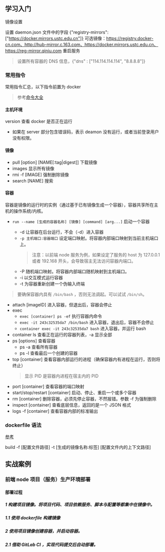 ## 学习入门

镜像设置

设置 daemon.json 文件中的字段
{"registry-mirrors": ["https://docker.mirrors.ustc.edu.cn"]}
可选镜像：https://registry.docker-cn.com、http://hub-mirror.c.163.com、https://docker.mirrors.ustc.edu.cn、https://reg-mirror.qiniu.com
重启服务

> 设置所有容器的 DNS 信息，{"dns" : ["114.114.114.114", "8.8.8.8"]}

### 常用指令

常用指令汇总，以下指令前置为 docker

> 参考[命令大全](https://www.runoob.com/docker/docker-command-manual.html)

#### 主机环境

version 查看 docker 是否正在运行

- 如果在 server 部分包含错误码，表示 deamon 没有运行，或者当前登录用户没有权限。

#### 镜像

- pull [option] [NAME[:tag|digest]] 下载镜像
- images 显示所有镜像
- rmi -f [IMAGE] 强制删除镜像
- search [NAME] 搜索

#### 容器

容器是镜像的运行时的实例（通过基于已有镜像生成一个容器），容器共享所在主机的操作系统/内核。

- `run --name [生成的容器名称] [镜像] [command] [arg...]` 启动一个容器

  - -d 让容器在后台运行，不会（-d）进入容器
  - `-p 主机端口:容器端口` 设定端口映射。将容器内部端口映射到当前主机端口上。
    > 注意：以前端 node 服务为例，如果设定了服务的 host 为 127.0.0.1 或者 192.168 开头，会导致宿主无法访问容器内端口。
  - -P 随机端口映射。将容器内部端口随机映射到主机端口。
  - -i 以交互模式运行容器
  - -t 为容器重新创建一个伪输入终端

> 要确保容器内具有 `/bin/bash` ，否则无法调起。可以试试 `/bin/sh`。

- attach [imageID] 进入容器，但退出后，容器会停止
- exec
  - `exec [container] ps -ef` 执行容器内命令
  - `exec -it 243c32535da7 /bin/bash` 进入容器，退出后，容器不会停止
  - `container exec -it 243c32535da7 bash` 进入容器，并运行 bash
- container ls 查看正在运行的容器列表，-a 显示全部
- ps [options] 查看容器
  - ps -a 查看所有容器
  - ps -l 查看最后一个创建的容器
- top [container] 查看容器内部运行的进程（确保容器内有进程在运行，否则将终止）
  > 显示 PID 是容器内进程在宿主内的 PID
- port [container] 查看容器的端口映射
- start/stop/restart [container] 启动、停止、重启一个或多个容器
- rm [container] 删除容器，必须先停止容器，不然报错。参数 -f 为强制删除
- inspect [container] 查看底层信息，返回的是一个 JSON 格式
- logs -f [container] 查看容器内部的标准输出

### dockerfile 语法

[参考](https://www.runoob.com/docker/docker-dockerfile.html)

build -f [配置文件路径] -t [生成的镜像名称:标签] [配置文件内的上下文路径]

## 实战案例

### 前端 node 项目（服务）生产环境部署

#### 部署过程

##### 1 构建项目镜像。将项目代码、项目依赖服务、脚本与配置等都集中在镜像中。

##### 1.1 使用 dockerfile 构建镜像

##### 2 使用项目镜像创建容器，并启动容器。

##### 2.1 借助 GitLab CI ，实现代码提交后自动部署。
